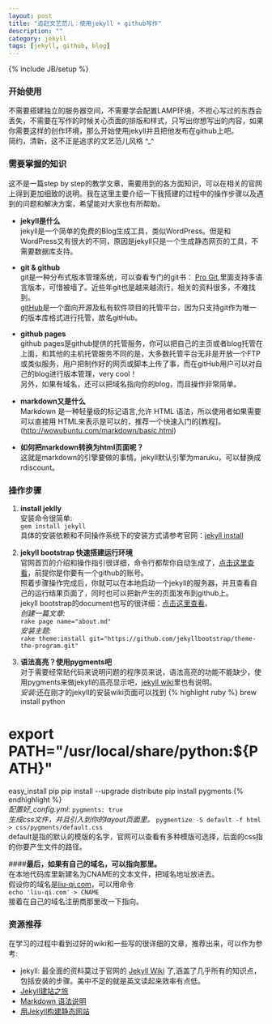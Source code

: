 ```yaml
---
layout: post
title: "追赶文艺范儿：使用jekyll + github写作"
description: ""
category: jekyll
tags: [jekyll, github, blog]
---
```

{% include JB/setup %}
### 开始使用
不需要搭建独立的服务器空间，不需要学会配置LAMP环境，不担心写过的东西会丢失，不需要在写作的时候关心页面的排版和样式，只写出你想写出的内容，如果你需要这样的创作环境，那么开始使用jekyll并且把他发布在github上吧。   
简约，清新，这不正是追求的文艺范儿风格 ^_^

### 需要掌握的知识
这不是一篇step by step的教学文章，需要用到的各方面知识，可以在相关的官网上得到更加细致的说明。我在这里主要介绍一下我搭建的过程中的操作步骤以及遇到的问题和解决方案，希望能对大家也有所帮助。   

- **jekyll是什么**   
jekyll是一个简单的免费的Blog生成工具，类似WordPress。但是和WordPress又有很大的不同，原因是jekyll只是一个生成静态网页的工具，不需要数据库支持。

- **git & github**   
  git是一种分布式版本管理系统，可以查看专门的git书： [Pro Git](http://git-scm.com/book/zh),里面支持多语言版本，可惜被墙了。近些年git也是越来越流行，相关的资料很多，不难找到。   
  [gitHub](https://github.com/)是一个面向开源及私有软件项目的托管平台，因为只支持git作为唯一的版本库格式进行托管，故名gitHub。

- **github pages**   
github pages是github提供的托管服务，你可以把自己的主页或者blog托管在上面，和其他的主机托管服务不同的是，大多数托管平台无非是开放一个FTP或类似服务，用户把制作好的网页或脚本上传了事，而在gitHub用户可以对自己的blog进行版本管理，very cool！   
另外，如果有域名，还可以把域名指向你的blog，而且操作非常简单。

- **markdown又是什么**   
Markdown 是一种轻量级的标记语言,允许 HTML 语法，所以使用者如果需要可以直接用 HTML来表示是可以的，推荐一个快速入门的[教程]。(http://wowubuntu.com/markdown/basic.html)

- **如何把markdown转换为html页面呢？**   
这就是markdown的引擎要做的事情。jekyll默认引擎为maruku，可以替换成rdiscount。
	
### 操作步骤
1. **install jeklly**  
安装命令很简单:  
`gem install jekyll`   
具体的安装依赖和不同操作系统下的安装方式请参考官网：[jekyll install](https://github.com/mojombo/jekyll/wiki/Install)  

2. **jekyll bootstrap 快速搭建运行环境**  
官网首页的介绍和操作指引很详细，命令行都帮你自动生成了，[点击这里查看](http://jekyllbootstrap.com/)，前提你是你要有一个github的账号。   
照着步骤操作完成后，你就可以在本地启动一个jekyll的服务器，并且查看自己的运行结果页面了，同时也可以把新产生的页面发布到github上。   
jekyll bootstrap的document也写的很详细：[点击这里查看](http://jekyllbootstrap.com/usage/jekyll-quick-start.html)。   
*创建一篇文章:*    
 `rake page name="about.md"`   
*安装主题:*   
`rake theme:install git="https://github.com/jekyllbootstrap/theme-the-program.git"`

3. **语法高亮？使用pygments吧**   
对于需要经常贴代码来说明问题的程序员来说，语法高亮的功能不能缺少，使用pygments来做jekyll的高亮显示吧，[jekyll wiki](https://github.com/mojombo/jekyll/wiki/Liquid-Extensions)里也有说明。   
*安装*:还在刚才的jekyll的安装wiki页面可以找到
{% highlight ruby %}
brew install python
# export PATH="/usr/local/share/python:${PATH}"
easy_install pip
pip install --upgrade distribute
pip install pygments
{% endhighlight %}   
*配置好_config.yml*: `pygments: true`   
*生成css文件，并且引入到你的layout页面里。*	
`pygmentize -S default -f html > css/pygments/default.css`   
default是指的默认的模版的名字，官网可以查看有多种模版可选择，后面的css指的你要产生文件的路径。

####**最后，如果有自己的域名，可以指向那里。**   
在本地代码库里新建名为CNAME的文本文件，把域名地址放进去。   
假设你的域名是[liu-qi.com](www.liu-qi.com)，可以用命令   
`echo 'liu-qi.com' > CNAME`   
接着在自己的域名注册商那里改一下指向。

### 资源推荐
在学习的过程中看到过好的wiki和一些写的很详细的文章，推荐出来，可以作为参考:   
- jekyll: 最全面的资料莫过于官网的 [Jekyll Wiki](https://github.com/mojombo/jekyll/wiki) 了,涵盖了几乎所有的知识点，包括安装的步骤。美中不足的就是英文读起来效率有点低。   
- [Jekyll建站之旅](http://calefy.org/2012/03/03/my-process-of-building-jekyll-blog.html)   
- [Markdown 语法说明](http://wowubuntu.com/markdown/index.html)   
- [用Jekyll构建静态网站](http://yanping.me/cn/blog/2011/12/15/building-static-sites-with-jekyll/)
